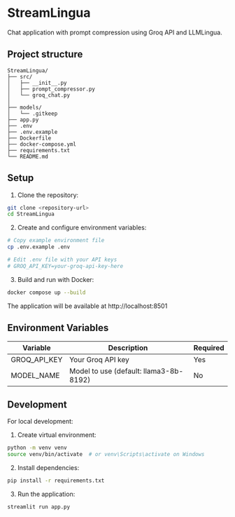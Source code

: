 # StreamLingua

Chat application with prompt compression using Groq API and LLMLingua.

## Project structure
```
StreamLingua/
├── src/
│   ├── __init__.py
│   ├── prompt_compressor.py
│   └── groq_chat.py
│   
├── models/
│   └── .gitkeep
├── app.py
├── .env
├── .env.example
├── Dockerfile
├── docker-compose.yml
├── requirements.txt
└── README.md
```

## Setup

1. Clone the repository:
```bash
git clone <repository-url>
cd StreamLingua
```

2. Create and configure environment variables:
```bash
# Copy example environment file
cp .env.example .env

# Edit .env file with your API keys
# GROQ_API_KEY=your-groq-api-key-here
```

3. Build and run with Docker:
```bash
docker compose up --build
```

The application will be available at http://localhost:8501

## Environment Variables

| Variable | Description | Required |
|----------|-------------|----------|
| GROQ_API_KEY | Your Groq API key | Yes |
| MODEL_NAME | Model to use (default: llama3-8b-8192) | No |

## Development

For local development:
1. Create virtual environment:
```bash
python -m venv venv
source venv/bin/activate  # or venv\Scripts\activate on Windows
```

2. Install dependencies:
```bash
pip install -r requirements.txt
```

3. Run the application:
```bash
streamlit run app.py
```